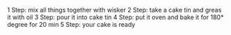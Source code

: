 1 Step: mix all things together with wisker
2 Step: take a cake tin and greas it with oil
3 Step: pour it into cake tin
4 Step: put it oven and bake it for 180* degree for 20 min
5 Step: your cake is ready